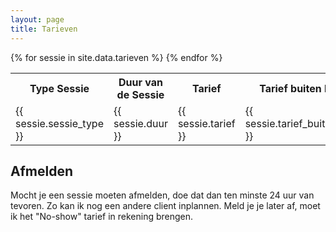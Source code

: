 ```yaml
---
layout: page
title: Tarieven
---
```


<table>
<tr> <th>Type Sessie </th> <th>Duur van de Sessie</th><th>Tarief</th><th>Tarief buiten kantoortijden</th></tr>
{% for sessie in site.data.tarieven %}
<tr>
<td>{{ sessie.sessie_type }}</td>
<td>{{ sessie.duur }}</td>
<td>{{ sessie.tarief }}</td>
<td>{{ sessie.tarief_buiten_kantoortijden }}</td>
</tr>
{% endfor %}
</table>

## Afmelden

Mocht je een sessie moeten afmelden, doe dat dan ten minste 24 uur van tevoren. Zo kan ik nog een andere client inplannen. 
Meld je je later af, moet ik het "No-show" tarief in rekening brengen. 


